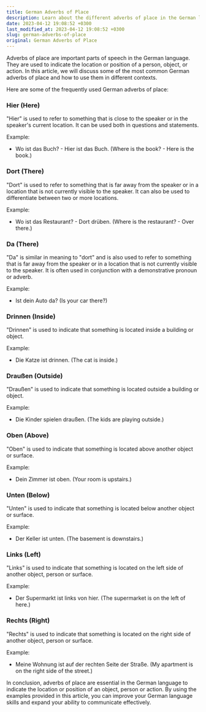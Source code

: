```yaml
---
title: German Adverbs of Place
description: Learn about the different adverbs of place in the German language and how to use them in various contexts.
date: 2023-04-12 19:08:52 +0300
last_modified_at: 2023-04-12 19:08:52 +0300
slug: german-adverbs-of-place
original: German Adverbs of Place
---
```

Adverbs of place are important parts of speech in the German language. They are used to indicate the location or position of a person, object, or action. In this article, we will discuss some of the most common German adverbs of place and how to use them in different contexts.

Here are some of the frequently used German adverbs of place:

### Hier (Here)

"Hier" is used to refer to something that is close to the speaker or in the speaker's current location. It can be used both in questions and statements.

Example: 

- Wo ist das Buch? - Hier ist das Buch. (Where is the book? - Here is the book.)

### Dort (There)

"Dort" is used to refer to something that is far away from the speaker or in a location that is not currently visible to the speaker. It can also be used to differentiate between two or more locations.

Example: 

- Wo ist das Restaurant? - Dort drüben. (Where is the restaurant? - Over there.)

### Da (There)

"Da" is similar in meaning to "dort" and is also used to refer to something that is far away from the speaker or in a location that is not currently visible to the speaker. It is often used in conjunction with a demonstrative pronoun or adverb.

Example: 

- Ist dein Auto da? (Is your car there?)

### Drinnen (Inside)

"Drinnen" is used to indicate that something is located inside a building or object.

Example: 

- Die Katze ist drinnen. (The cat is inside.)

### Draußen (Outside)

"Draußen" is used to indicate that something is located outside a building or object.

Example:

- Die Kinder spielen draußen. (The kids are playing outside.)

### Oben (Above)

"Oben" is used to indicate that something is located above another object or surface.

Example: 

- Dein Zimmer ist oben. (Your room is upstairs.)

### Unten (Below)

"Unten" is used to indicate that something is located below another object or surface.

Example: 

- Der Keller ist unten. (The basement is downstairs.)

### Links (Left)

"Links" is used to indicate that something is located on the left side of another object, person or surface.

Example:

- Der Supermarkt ist links von hier. (The supermarket is on the left of here.)

### Rechts (Right)

"Rechts" is used to indicate that something is located on the right side of another object, person or surface.

Example: 

- Meine Wohnung ist auf der rechten Seite der Straße. (My apartment is on the right side of the street.)

In conclusion, adverbs of place are essential in the German language to indicate the location or position of an object, person or action. By using the examples provided in this article, you can improve your German language skills and expand your ability to communicate effectively.